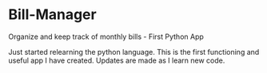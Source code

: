 # Bill-Manager
Organize and keep track of monthly bills - First Python App


Just started relearning the python language.  This is the first functioning and useful app I have created.
Updates are made as I learn new code.
